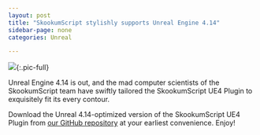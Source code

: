 ```yaml
---
layout: post
title: "SkookumScript stylishly supports Unreal Engine 4.14"
sidebar-page: none
categories: Unreal

---
```


![](/images/blog/2016-11-15_unreal-4-14-released.png){:.pic-full}

Unreal Engine 4.14 is out, and the mad computer scientists of the SkookumScript team have swiftly tailored the SkookumScript UE4 Plugin to exquisitely fit its every contour.

Download the Unreal 4.14-optimized version of the SkookumScript UE4 Plugin from <a href="https://github.com/EpicSkookumScript/SkookumScript-Plugin">our GitHub repository</a> at your earliest convenience. Enjoy!
 